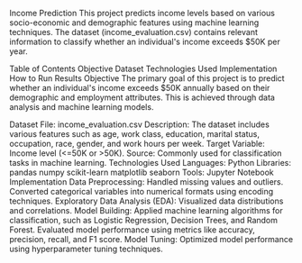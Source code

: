 Income Prediction
This project predicts income levels based on various socio-economic and demographic features using machine learning techniques. The dataset (income_evaluation.csv) contains relevant information to classify whether an individual's income exceeds $50K per year.

Table of Contents
Objective
Dataset
Technologies Used
Implementation
How to Run
Results
Objective
The primary goal of this project is to predict whether an individual's income exceeds $50K annually based on their demographic and employment attributes. This is achieved through data analysis and machine learning models.

Dataset
File: income_evaluation.csv
Description: The dataset includes various features such as age, work class, education, marital status, occupation, race, gender, and work hours per week.
Target Variable: Income level (<=50K or >50K).
Source: Commonly used for classification tasks in machine learning.
Technologies Used
Languages: Python
Libraries:
pandas
numpy
scikit-learn
matplotlib
seaborn
Tools: Jupyter Notebook
Implementation
Data Preprocessing:
Handled missing values and outliers.
Converted categorical variables into numerical formats using encoding techniques.
Exploratory Data Analysis (EDA):
Visualized data distributions and correlations.
Model Building:
Applied machine learning algorithms for classification, such as Logistic Regression, Decision Trees, and Random Forest.
Evaluated model performance using metrics like accuracy, precision, recall, and F1 score.
Model Tuning:
Optimized model performance using hyperparameter tuning techniques.